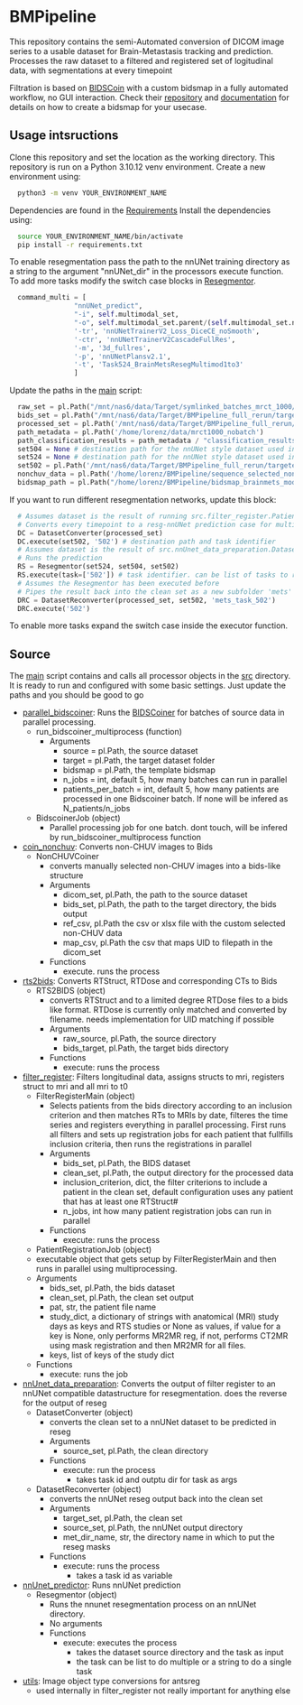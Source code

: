 # BMPipeline

This repository contains the semi-Automated conversion of DICOM image series to a usable dataset for Brain-Metastasis tracking and prediction.
Processes the raw dataset to a filtered and registered set of logitudinal data, with segmentations at every timepoint

Filtration is based on [BIDSCoin](https://github.com/Donders-Institute/bidscoin) with a custom bidsmap in a fully automated workflow, no GUI interaction.
Check their [repository](https://github.com/Donders-Institute/bidscoin) and [documentation](https://bidscoin.readthedocs.io/en/latest/) for details on how to create a bidsmap for your usecase.
## Usage intsructions
Clone this repository and set the location as the working directory.
This repository is run on a Python 3.10.12 venv environment.
Create a new environment using:
``` bash
  python3 -m venv YOUR_ENVIRONMENT_NAME
```
Dependencies are found in the [Requirements](requirements.txt)
Install the dependencies using:
``` bash
  source YOUR_ENVIRONMENT_NAME/bin/activate
  pip install -r requirements.txt
```


To enable resegmentation pass the path to the nnUNet training directory as a string to the argument "nnUNet_dir" in the processors execute function.
To add more tasks modify the switch case blocks in [Resegmentor](src/nnUnet_predictor.py).
```python
  command_multi = [
                "nnUNet_predict",
                "-i", self.multimodal_set,
                "-o", self.multimodal_set.parent/(self.multimodal_set.name+'_predictions'),
                '-tr', 'nnUNetTrainerV2_Loss_DiceCE_noSmooth',
                '-ctr', 'nnUNetTrainerV2CascadeFullRes',
                '-m', '3d_fullres',
                '-p', 'nnUNetPlansv2.1',
                '-t', 'Task524_BrainMetsResegMultimod1to3'
                ]
```

Update the paths in the [main](full_pipeline.py) script:
```python
  raw_set = pl.Path("/mnt/nas6/data/Target/symlinked_batches_mrct_1000/known_no_issues") # path to the raw dataset
  bids_set = pl.Path("/mnt/nas6/data/Target/BMPipeline_full_rerun/targeted_rerun/bids") # destination path for the fileterd set in NIfTI
  processed_set = pl.Path('/mnt/nas6/data/Target/BMPipeline_full_rerun/targeted_rerun/processed') # destination path for the registered set
  path_metadata = pl.Path('/home/lorenz/data/mrct1000_nobatch')
  path_classification_results = path_metadata / "classification_results.csv" # path to the result csv of the sequence classifier, used in nonCHUV2BIDS
  set504 = None # destination path for the nnUNet style dataset used in reseg for task 504
  set524 = None # destination path for the nnUNet style dataset used in reseg for task 524
  set502 = pl.Path('/mnt/nas6/data/Target/BMPipeline_full_rerun/targeted_rerun/nnUNet_dataset') # destination path for the nnUNet style dataset used in reseg for task 502
  nonchuv_data = pl.Path('/home/lorenz/BMPipeline/sequence_selected_nonchuv.xlsx') # path to the manually selected conversion file
  bidsmap_path = pl.Path("/home/lorenz/BMPipeline/bidsmap_brainmets_modified_no_derived_no_se2d_excl_angio.yaml") # path to the bidsmap template used in conversion
```

If you want to run different resegmentation networks, update this block:
```python
  # Assumes dataset is the result of running src.filter_register.PatientPreprocessor
  # Converts every timepoint to a resg-nnUNet prediction case for multimodal and single modal
  DC = DatasetConverter(processed_set)
  DC.execute(set502, '502') # destination path and task identifier
  # Assumes dataset is the result of src.nnUnet_data_preparation.DatasetConverter
  # Runs the prediction 
  RS = Resegmentor(set524, set504, set502)
  RS.execute(task=['502']) # task identifier. can be list of tasks to run multiple, e.g. when task 524 is used but not all studies have t2 images
  # Assumes the Resegmentor has been executed before
  # Pipes the result back into the clean set as a new subfolder 'mets'
  DRC = DatasetReconverter(processed_set, set502, 'mets_task_502')
  DRC.execute('502')
```
To enable more tasks expand the switch case inside the executor function.

## Source
The [main](full_pipeline.py) script contains and calls all processor objects in the [src](src) directory. It is ready to run and configured with some basic settings. Just update the paths and you should be good to go
- [parallel_bidscoiner](src/parallel_bidscoiner.py): Runs the [BIDSCoiner](https://github.com/Donders-Institute/bidscoin) for batches of source data in parallel processing.
  - run_bidscoiner_multiprocess (function)
    - Arguments
      - source = pl.Path, the source dataset
      - target = pl.Path, the target dataset folder
      - bidsmap = pl.Path, the template bidsmap
      - n_jobs = int, default 5, how many batches can run in parallel
      - patients_per_batch = int, default 5, how many patients are processed in one Bidscoiner batch. If none will be infered as N_patients/n_jobs
  - BidscoinerJob (object)
    - Parallel processing job for one batch. dont touch, will be infered by run_bidscoiner_multiprocess function
- [coin_nonchuv](src/coin_nonchuv.py): Converts non-CHUV images to Bids
  - NonCHUVCoiner
    - converts manually selected non-CHUV images into a bids-like structure
    - Arguments
      - dicom_set, pl.Path, the path to the source dataset
      - bids_set, pl.Path, the path to the target directory, the bids output
      - ref_csv, pl.Path the csv or xlsx file with the custom selected non-CHUV data
      - map_csv, pl.Path the csv that maps UID to filepath in the dicom_set
    - Functions
      - execute. runs the process
- [rts2bids](src/rts2bids.py): Converts RTStruct, RTDose and corresponding CTs to Bids
  - RTS2BIDS (object)
    - converts RTStruct and to a limited degree RTDose files to a bids like format. RTDose is currently only matched and converted by filename. needs implementation for UID matching if possible
    - Arguments
      - raw_source, pl.Path, the source directory
      - bids_target, pl.Path, the target bids directory
    - Functions
      - execute: runs the process
- [filter_register](src/filter_register.py): Filters longitudinal data, assigns structs to mri, registers struct to mri and all mri to t0
  - FilterRegisterMain (object)
    - Selects patients from the bids directory according to an inclusion criterion and then matches RTs to MRIs by date, filteres the time series and registers everything in parallel processing. First runs all filters and sets up registration jobs for each patient that fullfills inclusion criteria, then runs the registrations in parallel
    - Arguments
      - bids_set, pl.Path, the BIDS dataset
      - clean_set, pl.Path, the output directory for the processed data
      - inclusion_criterion, dict, the filter criterions to include a patient in the clean set, default configuration uses any patient that has at least one RTStruct#
      - n_jobs, int how many patient registration jobs can run in parallel
    - Functions
      - execute: runs the process
  - PatientRegistrationJob (object)
  - executable object that gets setup by FilterRegisterMain and then runs in parallel using multiprocessing. 
  - Arguments
    - bids_set, pl.Path, the bids dataset
    - clean_set, pl.Path, the clean set output
    - pat, str, the patient file name
    - study_dict, a dictionary of strings with anatomical (MRI) study days as keys and RTS studies or None as values, if value for a key is None, only performs MR2MR reg, if not, performs CT2MR using mask registration and then MR2MR for all files.
    - keys, list of keys of the study dict
  - Functions
    - execute: runs the job 
- [nnUnet_data_preparation](src/nnUnet_data_preparation.py): Converts the output of filter register to an nnUNet compatible datastructure for resegmentation. does the reverse for the output of reseg
  - DatasetConverter (object)
    - converts the clean set to a nnUNet dataset to be predicted in reseg
    - Arguments
      - source_set, pl.Path, the clean directory
    - Functions
      - execute: run the process
        - takes task id and outptu dir for task as args
  - DatasetReconverter (object)
    - converts the nnUNet reseg output back into the clean set
    - Arguments
      - target_set, pl.Path, the clean set
      - source_set, pl.Path, the nnUNet output directory
      - met_dir_name, str, the directory name in which to put the reseg masks
    - Functions
      - execute: runs the process
        - takes a task id as variable
- [nnUnet_predictor](src/nnUnet_predictor.py): Runs nnUNet prediction
  - Resegmentor (object)
    - Runs the nnunet resegmentation process on an nnUNet directory.
    - No arguments
    - Functions
      - execute: executes the process
        - takes the dataset source directory and the task as input
        - the task can be list to do multiple or a string to do a single task
- [utils](src/utils.py): Image object type conversions for antsreg
  - used internally in filter_register not really important for anything else